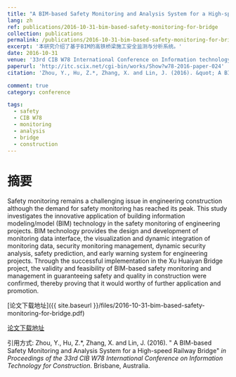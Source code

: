 ```yaml
---
title: "A BIM-based Safety Monitoring and Analysis System for a High-speed Railway Bridge"
lang: zh
ref: publications/2016-10-31-bim-based-safety-monitoring-for-bridge
collection: publications
permalink: /publications/2016-10-31-bim-based-safety-monitoring-for-bridge
excerpt: '本研究介绍了基于BIM的高铁桥梁施工安全监测与分析系统。'
date: 2016-10-31
venue: '33rd CIB W78 International Conference on Information technology for Construction'
paperurl: 'http://itc.scix.net/cgi-bin/works/Show?w78-2016-paper-024'
citation: 'Zhou, Y., Hu, Z.*, Zhang, X. and Lin, J. (2016). &quot; A BIM-based Safety Monitoring and Analysis System for a High-speed Railway Bridge&quot; <i>in Proceedings of the 33rd CIB W78 International Conference on Information Technology for Construction</i>. Brisbane, Australia.'

comment: true
category: conference

tags: 
  - safety
  - CIB W78
  - monitoring
  - analysis
  - bridge
  - construction
---
```



摘要
====

Safety monitoring remains a challenging issue in engineering construction although the demand for safety monitoring has reached its peak. This study investigates the innovative application of building information modeling/model (BIM) technology in the safety monitoring of engineering projects. BIM technology provides the design and development of monitoring data interface, the visualization and dynamic integration of monitoring data, security monitoring management, dynamic security analysis, safety prediction, and early warning system for engineering projects. Through the successful implementation in the Xu Huaiyan  Bridge project, the validity and feasibility of BIM-based safety monitoring and management in guaranteeing safety and quality in construction were confirmed, thereby proving that it would worthy of further application and promotion. 

[论文下载地址]({{ site.baseurl }}/files/2016-10-31-bim-based-safety-monitoring-for-bridge.pdf)

[论文下载地址](http://itc.scix.net/cgi-bin/works/Show?w78-2016-paper-024)

引用方式: Zhou, Y., Hu, Z.*, Zhang, X. and Lin, J. (2016). &quot; A BIM-based Safety Monitoring and Analysis System for a High-speed Railway Bridge&quot; <i>in Proceedings of the 33rd CIB W78 International Conference on Information Technology for Construction</i>. Brisbane, Australia.